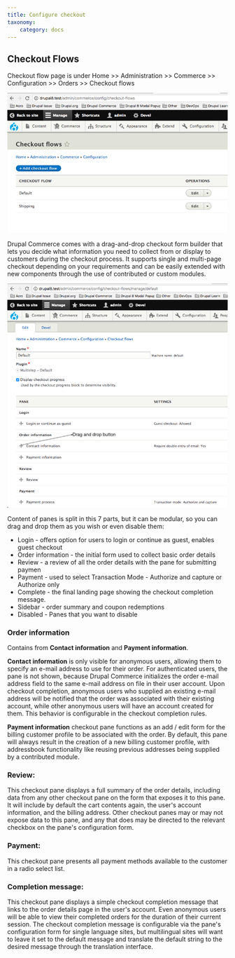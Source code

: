 ```yaml
---
title: Configure checkout
taxonomy:
    category: docs
---
```


## Checkout Flows

Checkout flow page is under Home >> Administration >> Commerce >> Configuration >> Orders >> Checkout flows

![Checkout flow](checkout-flow.png)

Drupal Commerce comes with a drag-and-drop checkout form builder that lets you decide what information you need to collect from or display to customers during the checkout process. It supports single and multi-page checkout depending on your requirements and can be easily extended with new components through the use of contributed or custom modules.

![checkout out drag and drop](checkout-drag-and-drop.png)

Content of panes is split in this 7 parts, but it can be modular, so you can drag and drop them as you wish or even disable them:

* Login - offers option for users to login or continue as guest, enables guest checkout
* Order information - the initial form used to collect basic order details
* Review - a review of all the order details with the pane for submitting paymen
* Payment -  used to select Transaction Mode - Authorize and capture or Authorize only
* Complete -  the final landing page showing the checkout completion message.
* Sidebar - order summary and coupon redemptions
* Disabled - Panes that you want to disable

### Order information
Contains from **Contact information** and **Payment information**.

**Contact information** is only visible for anonymous users, allowing them to specify an e-mail address to use for their order. 
For authenticated users, the pane is not shown, because Drupal Commerce initializes the order e-mail address field to the same e-mail address on file in their user account. 
Upon checkout completion, anonymous users who supplied an existing e-mail address will be notified that the order was associated with their existing account, while other anonymous users will have an account created for them. This behavior is configurable in the checkout completion rules.

**Payment information** checkout pane functions as an add / edit form for the billing customer profile to be associated with the order. By default, this pane will always result in the creation of a new billing customer profile, with addressbook functionality like reusing previous addresses being supplied by a contributed module.

### Review:
This checkout pane displays a full summary of the order details, including data from any other checkout pane on the form that exposes it to this pane. It will include by default the cart contents again, the user's account information, and the billing address. Other checkout panes may or may not expose data to this pane, and any that does may be directed to the relevant checkbox on the pane's configuration form.

### Payment:
This checkout pane presents all payment methods available to the customer in a radio select list.

### Completion message:
This checkout pane displays a simple checkout completion message that links to the order details page in the user's account. Even anonymous users will be able to view their completed orders for the duration of their current session. The checkout completion message is configurable via the pane's configuration form for single language sites, but multilingual sites will want to leave it set to the default message and translate the default string to the desired message through the translation interface.
